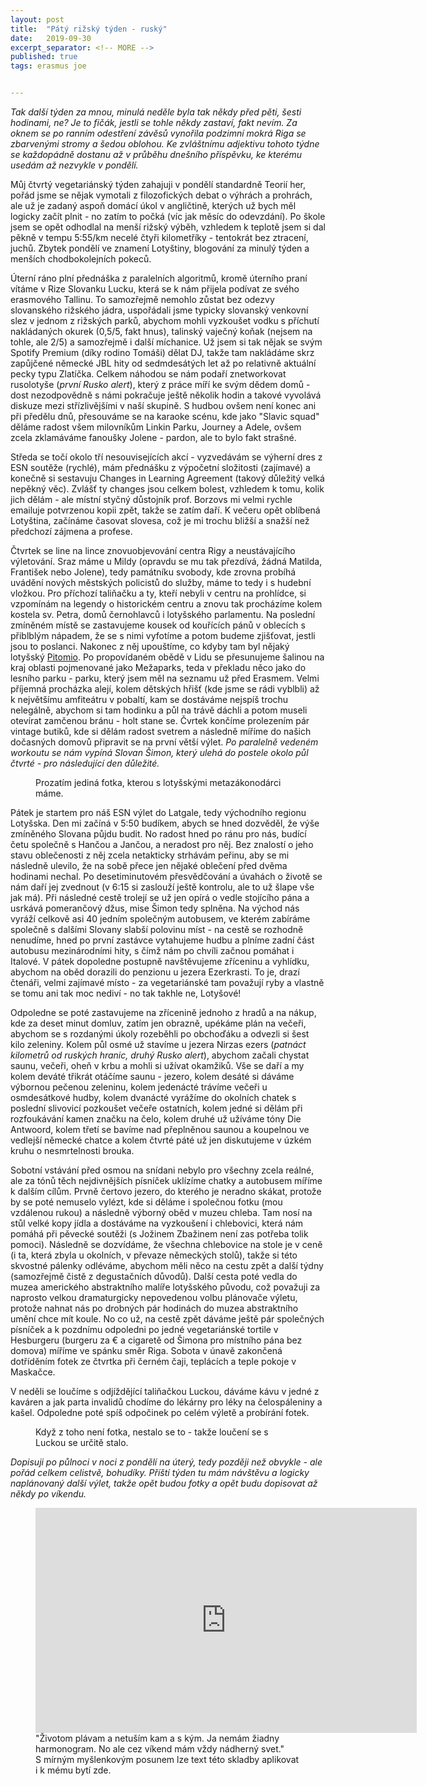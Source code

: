 ```yaml
---
layout: post
title:  "Pátý rižský týden - ruský"
date:   2019-09-30
excerpt_separator: <!-- MORE -->
published: true
tags: erasmus joe


---
```


<p class="intro"><i><span class="dropcap">T</span>ak další týden za mnou, minulá neděle byla tak někdy před pěti, šesti hodinami, ne? Je to fičák, jestli se tohle někdy zastaví, fakt nevím. Za oknem se po ranním odestření závěsů vynořila podzimní mokrá Riga se zbarvenými stromy a šedou oblohou. Ke zvláštnímu adjektivu tohoto týdne se každopádně dostanu až v průběhu dnešního příspěvku, ke kterému usedám až nezvykle v pondělí.</i></p>

<!-- MORE -->

Můj čtvrtý vegetariánský týden zahajuji v pondělí standardně Teorií her, pořád jsme se nějak vymotali z filozofických debat o výhrách a prohrách, ale už je zadaný aspoň domácí úkol v angličtině, kterých už bych měl logicky začít plnit - no zatím to počká (víc jak měsíc do odevzdání). Po škole jsem se opět odhodlal na menší rižský výběh, vzhledem k teplotě jsem si dal pěkně v tempu 5:55/km necelé čtyři kilometříky - tentokrát bez ztracení, juchů. Zbytek pondělí ve znamení Lotyštiny, blogování za minulý týden a menších chodbokolejních pokeců.

Úterní ráno plní přednáška z paralelních algoritmů, kromě úterního praní vítáme v Rize Slovanku Lucku, která se k nám přijela podívat ze svého erasmového Tallinu. To samozřejmě nemohlo zůstat bez odezvy slovanského rižského jádra, uspořádali jsme typicky slovanský venkovní slez v jednom z rižských parků, abychom mohli vyzkoušet vodku s příchutí nakládaných okurek (0,5/5, fakt hnus), talinský vaječný koňak (nejsem na tohle, ale 2/5) a samozřejmě i další míchanice. Už jsem si tak nějak se svým Spotify Premium (díky rodino Tomáši) dělat DJ, takže tam nakládáme skrz zapůjčené německé JBL hity od sedmdesátých let až po relativně aktuální pecky typu Zlatíčka. Celkem náhodou se nám podaří znetworkovat rusolotyše (_první Rusko alert_), který z práce míří ke svým dědem domů - dost nezodpovědně s námi pokračuje ještě několik hodin a takové vyvolává diskuze mezi střízlivějšími v naší skupině. S hudbou ovšem není konec ani při předělu dnů, přesouváme se na karaoke scénu, kde jako "Slavic squad" děláme radost všem milovníkům Linkin Parku, Journey a Adele, ovšem zcela zklamáváme fanoušky Jolene - pardon, ale to bylo fakt strašné.

Středa se točí okolo tří nesouvisejících akcí - vyzvedávám se výherní dres z ESN soutěže (rychlé), mám přednášku z výpočetní složitosti (zajímavé) a konečně si sestavuju Changes in Learning Agreement (takový důležitý velká nepěkný věc). Zvlášť ty changes jsou celkem bolest, vzhledem k tomu, kolik jich dělám - ale místní styčný důstojník prof. Borzovs mi velmi rychle emailuje potvrzenou kopii zpět, takže se zatím daří. K večeru opět oblíbená Lotyština, začínáme časovat slovesa, což je mi trochu bližší a snažší než předchozí zájmena a profese. 

Čtvrtek se line na lince znovuobjevování centra Rigy a neustávajícího výletování. Sraz máme u Mildy (opravdu se mu tak přezdívá, žádná Matilda, František nebo Jolene), tedy památníku svobody, kde zrovna probíhá uvádění nových městských policistů do služby, máme to tedy i s hudební vložkou. Pro příchozí taliňačku a ty, kteří nebyli v centru na prohlídce, si vzpomínám na legendy o historickém centru a znovu tak procházíme kolem kostela sv. Petra, domů černohlavců i lotyšského parlamentu. Na poslední zmíněném místě se zastavujeme kousek od kouřících pánů v oblecích s přiblblým nápadem, že se s nimi vyfotíme a potom budeme zjišťovat, jestli jsou to poslanci. Nakonec z něj upouštíme, co kdyby tam byl nějaký lotyšský [Pitomio](https://zpravy.aktualne.cz/domaci/prezdivka-pitomio-se-dal-smi-pouzivat-okamura-neuspel-ani-u/r~c2f38562543211e8a72bac1f6b220ee8/). Po propovídaném obědě v Lidu se přesunujeme šalinou na kraj oblasti pojmenované jako Mežaparks, teda v překladu něco jako do lesního parku - parku, který jsem měl na seznamu už před Erasmem. Velmi příjemná procházka alejí, kolem dětských hřišť (kde jsme se rádi vyblbli) až k největšímu amfiteátru v pobaltí, kam se dostáváme nejspíš trochu nelegálně, abychom si tam hodinku a půl na trávě dáchli a potom museli otevírat zamčenou bránu - holt stane se. Čvrtek končíme prolezením pár vintage butiků, kde si dělám radost svetrem a následně míříme do našich dočasných domovů připravit se na první větší výlet. _Po paralelně vedeném workoutu se nám vypíná Slovan Šimon, který ulehá do postele okolo půl čtvrté - pro následující den důležité._

 <figure>
 <img src="{{ site.baseurl }}/assets/img/IMG_0323.JPG" alt="" class="img-center"> 
   <figcaption>Prozatím jediná fotka, kterou s lotyšskými metazákonodárci máme.</figcaption>
 </figure>

Pátek je startem pro náš ESN výlet do Latgale, tedy východního regionu Lotyšska. Den mi začíná v 5:50 budíkem, abych se hned dozvěděl, že výše zmíněného Slovana půjdu budit. No radost hned po ránu pro nás, budící četu společně s Hančou a Jančou, a neradost pro něj. Bez znalostí o jeho stavu oblečenosti z něj zcela netakticky strhávám peřinu, aby se mi následně ulevilo, že na sobě přece jen nějaké oblečení před dvěma hodinami nechal. Po desetiminutovém přesvědčování a úvahách o životě se nám daří jej zvednout (v 6:15 si zaslouží ještě kontrolu, ale to už šlape vše jak má). Při následné cestě trolejí se už jen opírá o vedle stojícího pána a usrkává pomerančový džus, mise Šimon tedy splněna. Na východ nás vyráží celkově asi 40 jedním společným autobusem, ve kterém zabíráme společně s dalšími Slovany slabší polovinu míst - na cestě se rozhodně nenudíme, hned po první zastávce vytahujeme hudbu a plníme zadní část autobusu mezinárodními hity, s čímž nám po chvíli začnou pomáhat i Italové. V pátek dopoledne postupně navštěvujeme zříceninu a vyhlídku, abychom na oběd dorazili do penzionu u jezera Ezerkrasti. To je, drazí čtenáři, velmi zajímavé místo - za vegetariánské tam považují ryby a vlastně se tomu ani tak moc nediví - no tak takhle ne, Lotyšové!

Odpoledne se poté zastavujeme na zřícenině jednoho z hradů a na nákup, kde za deset minut domluv, zatím jen obrazně, upékáme plán na večeři, abychom se s rozdanými úkoly rozeběhli po obchoďáku a odvezli si šest kilo zeleniny. Kolem půl osmé už stavíme u jezera Nirzas ezers (_patnáct kilometrů od ruských hranic, druhý Rusko alert_), abychom začali chystat saunu, večeři, oheň v krbu a mohli si užívat okamžiků. Vše se daří a my kolem deváté třikrát otáčíme saunu - jezero, kolem desáté si dáváme výbornou pečenou zeleninu, kolem jedenácté trávíme večeři u osmdesátkové hudby, kolem dvanácté vyrážíme do okolních chatek s poslední slivovicí pozkoušet večeře ostatních, kolem jedné si dělám při rozfoukávání kamen značku na čelo, kolem druhé už užíváme tóny Die Antwoord, kolem třetí se bavíme nad přeplněnou saunou a koupelnou ve vedlejší německé chatce a kolem čtvrté páté už jen diskutujeme v úzkém kruhu o nesmrtelnosti brouka.

Sobotní vstávání před osmou na snídani nebylo pro všechny zcela reálné, ale za tónů těch nejdivnějších písníček uklízíme chatky a autobusem míříme k dalším cílům. Prvně čertovo jezero, do kterého je neradno skákat, protože by se poté nemuselo vylézt, kde si děláme i společnou fotku (mou vzdálenou rukou) a následně výborný oběd v muzeu chleba. Tam nosí na stůl velké kopy jídla a dostáváme na vyzkoušení i chlebovici, která nám pomáhá při pěvecké soutěži (s Jožinem Zbažinem není zas potřeba tolik pomoci). Následně se dozvídáme, že všechna chlebovice na stole je v ceně (i ta, která zbyla u okolních, v převaze německých stolů), takže si této skvostné pálenky odléváme, abychom měli něco na cestu zpět a další týdny (samozřejmě čistě z degustačních důvodů). Další cesta poté vedla do muzea amerického abstraktního malíře lotyšského původu, což považuji za naprosto velkou dramaturgicky nepovedenou volbu plánovače výletu, protože nahnat nás po drobných pár hodinách do muzea abstraktního umění chce mít koule. No co už, na cestě zpět dáváme ještě pár společných písníček a k pozdnímu odpoledni po jedné vegetariánské tortile v Hesburgeru (burgeru za € a cigaretě od Šimona pro místního pána bez domova) míříme ve spánku směr Riga. Sobota v únavě zakončená dotříděním fotek ze čtvrtka při černém čaji, teplácích a teple pokoje v Maskačce.

V neděli se loučíme s odjíždějící taliňačkou Luckou, dáváme kávu v jedné z kaváren a jak parta invalidů chodíme do lékárny pro léky na čelospáleniny a kašel. Odpoledne poté spíš odpočinek po celém výletě a probírání fotek. 

 <figure>
 <img src="{{ site.baseurl }}/assets/img/IMG_0509.JPG" alt="" class="img-center"> 
   <figcaption>Když z toho není fotka, nestalo se to - takže loučení se s Luckou se určitě stalo.</figcaption>
 </figure>

_Dopisuji po půlnoci v noci z pondělí na úterý, tedy později než obvykle - ale pořád celkem celistvě, bohudíky. Příští týden tu mám návštěvu a logicky naplánovaný další výlet, takže opět budou fotky a opět budu dopisovat až někdy po víkendu._ 

<figure>
	<iframe width="610" height="360" class="img-center d-block"
	src="https://www.youtube.com/embed/aAmHojeRzH8"
	frameborder="0"></iframe>
	<figcaption>
		"Životom plávam a netuším kam a s kým. Ja nemám žiadny harmonogram. No ale cez víkend mám
vždy nádherný svet." <br>
        S mírným myšlenkovým posunem lze text této skladby aplikovat i k mému bytí zde.
	</figcaption>
</figure>